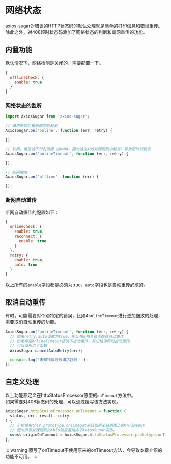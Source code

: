 # 网络状态
axios-sugar对错误的HTTP状态码的默认处理就是简单的打印信息和错误重传。  
除此之外，对408超时状态码添加了网络状态的判断和断网重传的功能。

## 内置功能
默认情况下，网络检测是关闭的，需要配置一下。
```js
{
  offlineCheck: {
    enable: true
  }
}
```

### 网络状态的监听
```js
import AxiosSugar from 'axios-sugar';

// 请求断网后重新联网时触发
AxiosSugar.on('online', function (err, retry) {

});

// 联网，但是被不知名原因（非404，因为这在408处理函数中触发）导致超时时触发
AxiosSugar.on('onlineTimeout', function (err, retry) {

});

// 断网触发
AxiosSugar.on('offline', function (err) {

});
```


### 断网自动重传
断网自动重传的配置如下：
```js
{
  onlineCheck: {
    enable: true,
    reconnect: {
      enable: true
    }
  },
  retry: {
    enable: true,
    auto: true
  }
}
```
以上所有的`enable`字段都是必须为true，`auto`字段也是自动重传必须的。

## 取消自动重传
有时，可能需要对个别特定的错误，比如4`onlineTimeout`进行更加细致的处理，需要取消自动重传的功能。
```js
AxiosSugar.on('onlineTimeout', function (err, retry) {
  // 如果retry.auto设置为true，那么408相关错误都会自动重传
  // 如果希望onlineTimeout错误不自动重传，其它错误照旧自动重传，
  // 可以调用以下函数
  AxiosSugar.cancelAutoRetry(err);

  console.log('未知错误导致请求超时！');
});
```

## 自定义处理
以上功能都定义在httpStatusProcessor原型的`onTimeout`方法中。  
如果需要对408状态码的处理，可以通过覆写该方法实现。
```js
AxiosSugar.httpStatusProcessor.onTimeout = function (
  status, err, result, retry
) {
  // 不能使用this.prototype.onTimeout来获取原来在原型上的onTimeout
  // 因为所有处理函数的this被重置指向了AxiosSugar实例。
  const originOnTimeout = AxiosSugar.httpStatusProcessor.prototype.onTimeout;
};
```
::: warning
覆写了onTimeout不使用原来的onTimeout方法，会导致本章介绍的功能不可用。
:::
